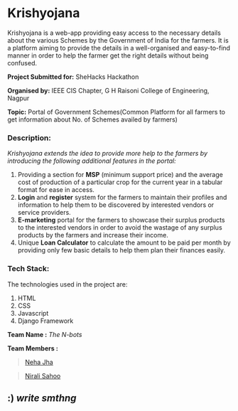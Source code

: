 # Krishyojana 
Krishyojana is a web-app providing easy access to the necessary details about the various Schemes by the Government of India for the farmers. It is a platform aiming to provide the details in a well-organised and easy-to-find manner in order to help the farmer get the right details without being confused.


**Project Submitted for:** SheHacks Hackathon

**Organised by:** IEEE CIS Chapter, G H Raisoni College of Engineering, Nagpur

**Topic:** Portal of Government Schemes(Common Platform for all farmers to get information about No. of Schemes availed by farmers)

### Description:

*Krishyojana extends the idea to provide more help to the farmers by introducing the following additional features in the portal:*

1.	Providing a section for **MSP** (minimum support price) and the average cost of production of a particular crop for the current year in a tabular format for ease in access.
2.	**Login** and **register** system for the farmers to maintain their profiles and information to help them to be discovered by interested vendors or service providers.
3.	**E-marketing** portal for the farmers to showcase their surplus products to the interested vendors in order to avoid the wastage of any surplus products by the farmers and increase their income.
4.	Unique **Loan Calculator** to calculate the amount to be paid per month by providing only few basic details to help them plan their finances easily.

### Tech Stack:
The technologies used in the project are:
1.	HTML
2.	CSS
3.	Javascript
4.	Django Framework

**Team Name :** *The N-bots*

**Team Members :**

> [Neha Jha](https://github.com/njha07)

> [Nirali Sahoo](https://github.com/nizz_009)

##  :) _write smthng_

